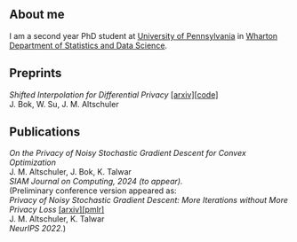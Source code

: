 ## About me
I am a second year PhD student at [University of Pennsylvania](https://www.upenn.edu/) in [Wharton Department of Statistics and Data Science](https://statistics.wharton.upenn.edu/).

## Preprints
_Shifted Interpolation for Differential Privacy_ [[arxiv]](https://arxiv.org/abs/2403.00278)[[code]](https://github.com/jinhobok/shifted_interpolation_dp)\
J. Bok, W. Su, J. M. Altschuler

## Publications
_On the Privacy of Noisy Stochastic Gradient Descent for Convex Optimization_\
J. M. Altschuler, J. Bok, K. Talwar\
_SIAM Journal on Computing, 2024 (to appear)._\
(Preliminary conference version appeared as:\
_Privacy of Noisy Stochastic Gradient Descent: More Iterations without More Privacy Loss_
[[arxiv]](https://arxiv.org/abs/2205.13710)[[pmlr]](https://proceedings.neurips.cc/paper_files/paper/2022/hash/18561617ca0b4ffa293166b3186e04b0-Abstract-Conference.html)\
J. M. Altschuler, K. Talwar\
_NeurIPS 2022._)
